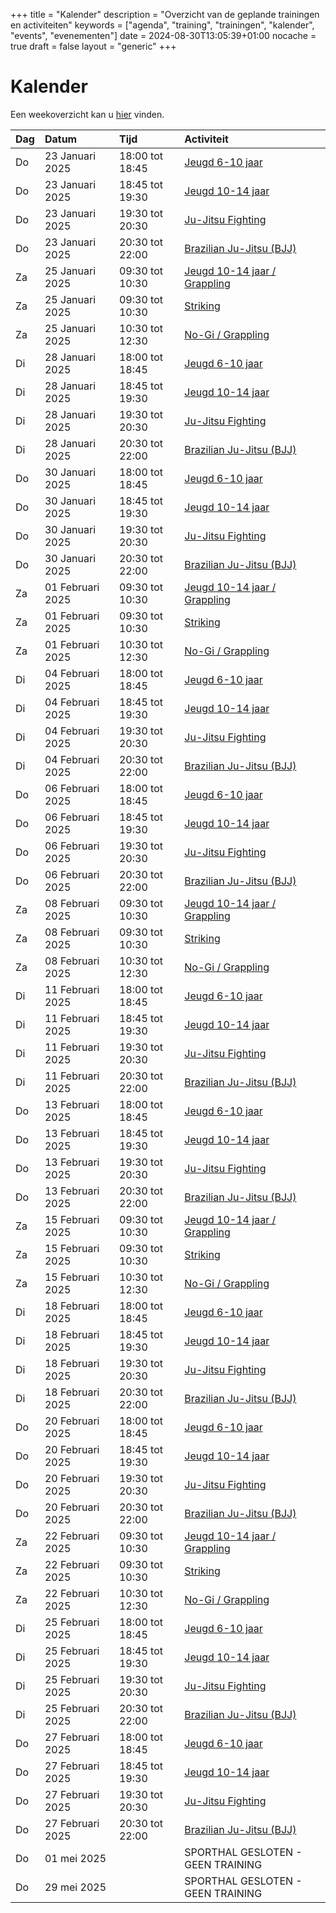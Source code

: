 +++
title = "Kalender"
description = "Overzicht van de geplande trainingen en activiteiten"
keywords = ["agenda", "training", "trainingen", "kalender", "events", "evenementen"]
date = 2024-08-30T13:05:39+01:00
nocache = true
draft = false
layout = "generic"
+++

# Kalender

Een weekoverzicht kan u [hier](/trainingen) vinden.

| Dag | Datum            | Tijd            | Activiteit                                          |
|:----|:-----------------|:----------------|:----------------------------------------------------|
| Do  | 23 Januari 2025  | 18:00 tot 18:45 | [Jeugd 6-10 jaar](/jeugd)                      |
| Do  | 23 Januari 2025  | 18:45 tot 19:30 | [Jeugd 10-14 jaar](/jeugd)                     |
| Do  | 23 Januari 2025  | 19:30 tot 20:30 | [Ju-Jitsu Fighting](/fighting)                 |
| Do  | 23 Januari 2025  | 20:30 tot 22:00 | [Brazilian Ju-Jitsu (BJJ)](/bjj)               |
| Za  | 25 Januari 2025  | 09:30 tot 10:30 | [Jeugd 10-14 jaar / Grappling](/jeugd)         |
| Za  | 25 Januari 2025  | 09:30 tot 10:30 | [Striking](/striking)                          |
| Za  | 25 Januari 2025  | 10:30 tot 12:30 | [No-Gi / Grappling](/grappling)                |
| Di  | 28 Januari 2025  | 18:00 tot 18:45 | [Jeugd 6-10 jaar](/jeugd)                      |
| Di  | 28 Januari 2025  | 18:45 tot 19:30 | [Jeugd 10-14 jaar](/jeugd)                     |
| Di  | 28 Januari 2025  | 19:30 tot 20:30 | [Ju-Jitsu Fighting](/fighting)                 |
| Di  | 28 Januari 2025  | 20:30 tot 22:00 | [Brazilian Ju-Jitsu (BJJ)](/bjj)               |
| Do  | 30 Januari 2025  | 18:00 tot 18:45 | [Jeugd 6-10 jaar](/jeugd)                      |
| Do  | 30 Januari 2025  | 18:45 tot 19:30 | [Jeugd 10-14 jaar](/jeugd)                     |
| Do  | 30 Januari 2025  | 19:30 tot 20:30 | [Ju-Jitsu Fighting](/fighting)                 |
| Do  | 30 Januari 2025  | 20:30 tot 22:00 | [Brazilian Ju-Jitsu (BJJ)](/bjj)               |
| Za  | 01 Februari 2025 | 09:30 tot 10:30 | [Jeugd 10-14 jaar / Grappling](/jeugd)         |
| Za  | 01 Februari 2025 | 09:30 tot 10:30 | [Striking](/striking)                          |
| Za  | 01 Februari 2025 | 10:30 tot 12:30 | [No-Gi / Grappling](/grappling)                |
| Di  | 04 Februari 2025 | 18:00 tot 18:45 | [Jeugd 6-10 jaar](/jeugd)                      |
| Di  | 04 Februari 2025 | 18:45 tot 19:30 | [Jeugd 10-14 jaar](/jeugd)                     |
| Di  | 04 Februari 2025 | 19:30 tot 20:30 | [Ju-Jitsu Fighting](/fighting)                 |
| Di  | 04 Februari 2025 | 20:30 tot 22:00 | [Brazilian Ju-Jitsu (BJJ)](/bjj)               |
| Do  | 06 Februari 2025 | 18:00 tot 18:45 | [Jeugd 6-10 jaar](/jeugd)                      |
| Do  | 06 Februari 2025 | 18:45 tot 19:30 | [Jeugd 10-14 jaar](/jeugd)                     |
| Do  | 06 Februari 2025 | 19:30 tot 20:30 | [Ju-Jitsu Fighting](/fighting)                 |
| Do  | 06 Februari 2025 | 20:30 tot 22:00 | [Brazilian Ju-Jitsu (BJJ)](/bjj)               |
| Za  | 08 Februari 2025 | 09:30 tot 10:30 | [Jeugd 10-14 jaar / Grappling](/jeugd)         |
| Za  | 08 Februari 2025 | 09:30 tot 10:30 | [Striking](/striking)                          |
| Za  | 08 Februari 2025 | 10:30 tot 12:30 | [No-Gi / Grappling](/grappling)                |
| Di  | 11 Februari 2025 | 18:00 tot 18:45 | [Jeugd 6-10 jaar](/jeugd)                      |
| Di  | 11 Februari 2025 | 18:45 tot 19:30 | [Jeugd 10-14 jaar](/jeugd)                     |
| Di  | 11 Februari 2025 | 19:30 tot 20:30 | [Ju-Jitsu Fighting](/fighting)                 |
| Di  | 11 Februari 2025 | 20:30 tot 22:00 | [Brazilian Ju-Jitsu (BJJ)](/bjj)               |
| Do  | 13 Februari 2025 | 18:00 tot 18:45 | [Jeugd 6-10 jaar](/jeugd)                      |
| Do  | 13 Februari 2025 | 18:45 tot 19:30 | [Jeugd 10-14 jaar](/jeugd)                     |
| Do  | 13 Februari 2025 | 19:30 tot 20:30 | [Ju-Jitsu Fighting](/fighting)                 |
| Do  | 13 Februari 2025 | 20:30 tot 22:00 | [Brazilian Ju-Jitsu (BJJ)](/bjj)               |
| Za  | 15 Februari 2025 | 09:30 tot 10:30 | [Jeugd 10-14 jaar / Grappling](/jeugd)         |
| Za  | 15 Februari 2025 | 09:30 tot 10:30 | [Striking](/striking)                          |
| Za  | 15 Februari 2025 | 10:30 tot 12:30 | [No-Gi / Grappling](/grappling)                |
| Di  | 18 Februari 2025 | 18:00 tot 18:45 | [Jeugd 6-10 jaar](/jeugd)                      |
| Di  | 18 Februari 2025 | 18:45 tot 19:30 | [Jeugd 10-14 jaar](/jeugd)                     |
| Di  | 18 Februari 2025 | 19:30 tot 20:30 | [Ju-Jitsu Fighting](/fighting)                 |
| Di  | 18 Februari 2025 | 20:30 tot 22:00 | [Brazilian Ju-Jitsu (BJJ)](/bjj)               |
| Do  | 20 Februari 2025 | 18:00 tot 18:45 | [Jeugd 6-10 jaar](/jeugd)                      |
| Do  | 20 Februari 2025 | 18:45 tot 19:30 | [Jeugd 10-14 jaar](/jeugd)                     |
| Do  | 20 Februari 2025 | 19:30 tot 20:30 | [Ju-Jitsu Fighting](/fighting)                 |
| Do  | 20 Februari 2025 | 20:30 tot 22:00 | [Brazilian Ju-Jitsu (BJJ)](/bjj)               |
| Za  | 22 Februari 2025 | 09:30 tot 10:30 | [Jeugd 10-14 jaar / Grappling](/jeugd)         |
| Za  | 22 Februari 2025 | 09:30 tot 10:30 | [Striking](/striking)                          |
| Za  | 22 Februari 2025 | 10:30 tot 12:30 | [No-Gi / Grappling](/grappling)                |
| Di  | 25 Februari 2025 | 18:00 tot 18:45 | [Jeugd 6-10 jaar](/jeugd)                      |
| Di  | 25 Februari 2025 | 18:45 tot 19:30 | [Jeugd 10-14 jaar](/jeugd)                     |
| Di  | 25 Februari 2025 | 19:30 tot 20:30 | [Ju-Jitsu Fighting](/fighting)                 |
| Di  | 25 Februari 2025 | 20:30 tot 22:00 | [Brazilian Ju-Jitsu (BJJ)](/bjj)               |
| Do  | 27 Februari 2025 | 18:00 tot 18:45 | [Jeugd 6-10 jaar](/jeugd)                      |
| Do  | 27 Februari 2025 | 18:45 tot 19:30 | [Jeugd 10-14 jaar](/jeugd)                     |
| Do  | 27 Februari 2025 | 19:30 tot 20:30 | [Ju-Jitsu Fighting](/fighting)                 |
| Do  | 27 Februari 2025 | 20:30 tot 22:00 | [Brazilian Ju-Jitsu (BJJ)](/bjj)               |
| Do  | 01 mei 2025      |                 | SPORTHAL GESLOTEN - GEEN TRAINING                   |
| Do  | 29 mei 2025      |                 | SPORTHAL GESLOTEN - GEEN TRAINING                   |
